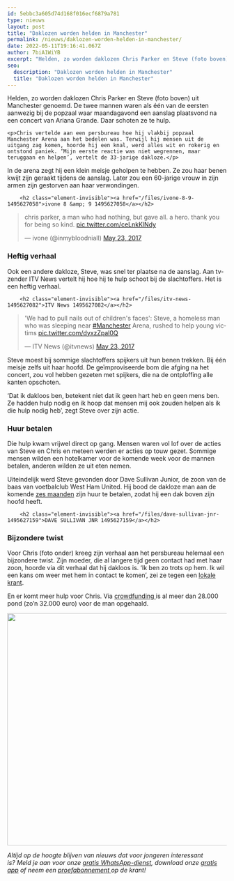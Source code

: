 ```yaml
---
id: 5ebbc3a605d74d168f016ecf6879a781
type: nieuws
layout: post
title: "Daklozen worden helden in Manchester"
permalink: /nieuws/daklozen-worden-helden-in-manchester/
date: 2022-05-11T19:16:41.067Z
author: 7biA1WiYB
excerpt: "Helden, zo worden daklozen Chris Parker en Steve (foto boven) uit Manchester genoemd. De twee mannen waren als één van de eersten aanwezig bij de popzaal waar maandagavond een aanslag plaatsvond na een concert van Ariana Grande. Daar schoten ze te hulp.  "
seo:
  description: "Daklozen worden helden in Manchester"
  title: "Daklozen worden helden in Manchester"
---
```

Helden, zo worden daklozen Chris Parker en Steve (foto boven) uit Manchester genoemd. De twee mannen waren als één van de eersten aanwezig bij de popzaal waar maandagavond een aanslag plaatsvond na een concert van Ariana Grande. Daar schoten ze te hulp.  

    <p>Chris vertelde aan een persbureau hoe hij vlakbij popzaal Manchester Arena aan het bedelen was. Terwijl hij mensen uit de uitgang zag komen, hoorde hij een knal, werd alles wit en rokerig en ontstond paniek. ‘Mijn eerste reactie was niet wegrennen, maar teruggaan en helpen’, vertelt de 33-jarige dakloze.</p>
<p>In de arena zegt hij een klein meisje geholpen te hebben. Ze zou haar benen kwijt zijn geraakt tijdens de aanslag. Later zou een 60-jarige vrouw in zijn armen zijn gestorven aan haar verwondingen.</p>
<p><div class="media media-element-container media-default"><div id="file-417533" class="file file-document file-text-oembed">

        <h2 class="element-invisible"><a href="/files/ivone-8-9-1495627058">ivone 8 &amp; 9 1495627058</a></h2>
    
  
  <div class="content">
    
<blockquote class="twitter-tweet" data-width="550"><p lang="en" dir="ltr">chris parker, a man who had nothing, but gave all. a hero. thank you for being so kind. <a href="https://t.co/ceLnkKlNdy">pic.twitter.com/ceLnkKlNdy</a></p>&mdash; ivone (@inmybloodniall) <a href="https://twitter.com/inmybloodniall/status/867014309603397632?ref_src=twsrc%5Etfw">May 23, 2017</a></blockquote>
<script async="" src="https://platform.twitter.com/widgets.js" charset="utf-8"></script>
  </div>

  
</div>
</div>
<h3>Heftig verhaal</h3>
<p>Ook een andere dakloze, Steve, was snel ter plaatse na de aanslag. Aan tv-zender ITV News vertelt hij hoe hij te hulp schoot bij de slachtoffers. Het is een heftig verhaal.</p>
<p><div class="media media-element-container media-default"><div id="file-417534" class="file file-document file-text-oembed">

        <h2 class="element-invisible"><a href="/files/itv-news-1495627082">ITV News 1495627082</a></h2>
    
  
  <div class="content">
    
<blockquote class="twitter-tweet" data-width="550"><p lang="en" dir="ltr">&#39;We had to pull nails out of children&#39;s faces&#39;: Steve, a homeless man who was sleeping near <a href="https://twitter.com/hashtag/Manchester?src=hash&amp;ref_src=twsrc%5Etfw">#Manchester</a> Arena, rushed to help young victims <a href="https://t.co/dyxzZpal0Q">pic.twitter.com/dyxzZpal0Q</a></p>&mdash; ITV News (@itvnews) <a href="https://twitter.com/itvnews/status/867001780193898498?ref_src=twsrc%5Etfw">May 23, 2017</a></blockquote>
<script async="" src="https://platform.twitter.com/widgets.js" charset="utf-8"></script>
  </div>

  
</div>
</div>
<p>Steve moest bij sommige slachtoffers spijkers uit hun benen trekken. Bij één meisje zelfs uit haar hoofd. De geïmproviseerde bom die afging na het concert, zou vol hebben gezeten met spijkers, die na de ontploffing alle kanten opschoten.</p>
<p>‘Dat ik dakloos ben, betekent niet dat ik geen hart heb en geen mens ben. Ze hadden hulp nodig en ik hoop dat mensen mij ook zouden helpen als ik die hulp nodig heb’, zegt Steve over zijn actie.</p>
<h3>Huur betalen</h3>
<p>Die hulp kwam vrijwel direct op gang. Mensen waren vol lof over de acties van Steve en Chris en meteen werden er acties op touw gezet. Sommige mensen wilden een hotelkamer voor de komende week voor de mannen betalen, anderen wilden ze uit eten nemen.</p>
<p>Uiteindelijk werd Steve gevonden door Dave Sullivan Junior, de zoon van de baas van voetbalclub West Ham United. Hij bood de dakloze man aan de komende <a href="https://twitter.com/DaveSulley/status/867063648430284801" target="_blank">zes maanden</a> zijn huur te betalen, zodat hij een dak boven zijn hoofd heeft.</p>
<p><div class="media media-element-container media-default"><div id="file-417535" class="file file-document file-text-oembed">

        <h2 class="element-invisible"><a href="/files/dave-sullivan-jnr-1495627159">DAVE SULLIVAN JNR 1495627159</a></h2>
    
  
  <div class="content">
    
  </div>

  
</div>
</div>
<h3>Bijzondere twist</h3>
<p>Voor Chris (foto onder) kreeg zijn verhaal aan het persbureau helemaal een bijzondere twist. Zijn moeder, die al langere tijd geen contact had met haar zoon, hoorde via dit verhaal dat hij dakloos is. ‘Ik ben zo trots op hem. Ik wil een kans om weer met hem in contact te komen’, zei ze tegen een <a href="http://www.eveningnews24.co.uk/news/estranged-sprowston-mum-of-homeless-manchester-arena-bombing-hero-chris-parker-desperate-to-reunite-with-him-1-5032009" target="_blank">lokale krant</a>.</p>
<p>En er komt meer hulp voor Chris. Via <a href="https://www.gofundme.com/3dgkuj-help-chris-parker">crowdfunding </a>is al meer dan 28.000 pond (zo’n 32.000 euro) voor de man opgehaald.  </p>
<p><div class="media media-element-container media-default"><div id="file-417537" class="file file-image file-image-jpeg">

        
  
  <div class="content">
    <img title="Foto: GoFundMe" height="533" width="800" class="media-element file-default" data-delta="1" src="https://7dagen.netlify.app/sites/default/files/7D%20Steve%20dakloos.jpg" alt="">  </div>

  
</div>
</div>
<p><em>Altijd op de hoogte blijven van nieuws dat voor jongeren interessant is? Meld je aan voor onze <a href="https://7dagen.netlify.app/whatsapp">gratis WhatsApp-dienst</a>, download onze <a href="https://7dagen.netlify.app/app">gratis app</a> of neem een <a href="https://abonneren.sevendays.nl/abonneren/abonnementen/ae/artikel">proefabonnement </a>op de krant!</em></p>  
